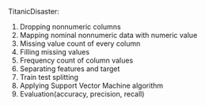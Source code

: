 TitanicDisaster:
  1.	Dropping nonnumeric columns
  2.	Mapping nominal nonnumeric data with numeric value
  3.	Missing value count of every column
  4.	Filling missing values
  5.	Frequency count of column values
  6.	Separating features and target
  7.	Train test splitting
  8.	Applying Support Vector Machine algorithm
  9.	Evaluation(accuracy, precision, recall)


